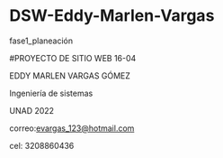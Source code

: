 # DSW-Eddy-Marlen-Vargas
fase1_planeación

#PROYECTO DE SITIO WEB 16-04

EDDY MARLEN VARGAS GÓMEZ

Ingeniería de sistemas

UNAD
2022


correo:evargas_123@hotmail.com

cel: 3208860436
